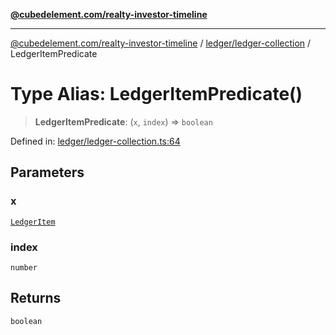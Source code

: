 [**@cubedelement.com/realty-investor-timeline**](../../../index.md)

---

[@cubedelement.com/realty-investor-timeline](../../../modules.md) / [ledger/ledger-collection](../index.md) / LedgerItemPredicate

# Type Alias: LedgerItemPredicate()

> **LedgerItemPredicate**: (`x`, `index`) => `boolean`

Defined in: [ledger/ledger-collection.ts:64](https://github.com/kvernon/realty-investor-timeline/blob/806c805529d356deb12c125749ddea89a26850dd/src/ledger/ledger-collection.ts#L64)

## Parameters

### x

[`LedgerItem`](../../ledger-item/classes/LedgerItem.md)

### index

`number`

## Returns

`boolean`
